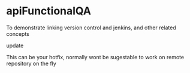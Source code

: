 # apiFunctionalQA
To demonstrate linking version control and jenkins, and other related concepts


update

This can be your hotfix, normally wont be sugestable to work on remote repository on the fly

